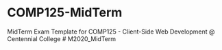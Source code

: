 # COMP125-MidTerm

MidTerm Exam Template for COMP125 - Client-Side Web Development @ Centennial College
#   M 2 0 2 0 _ M i d T e r m  
 